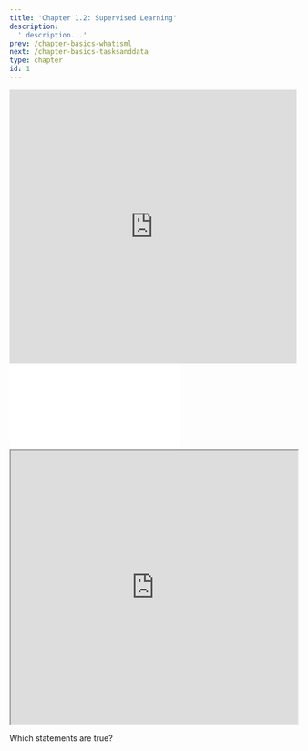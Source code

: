 ```yaml
---
title: 'Chapter 1.2: Supervised Learning'
description:
  ' description...'
prev: /chapter-basics-whatisml
next: /chapter-basics-tasksanddata
type: chapter
id: 1
---
```


<exercise id="1" title="Video Lecture">

<iframe width="100%" height="480" src="https://www.youtube.com/embed/R_HZBY9RMmo" frameborder="0" allow="accelerometer; autoplay; encrypted-media; gyroscope; picture-in-picture" allowfullscreen></iframe>

</exercise>

<exercise id="2" title="Slides">

<object data="pdfs/slides-basics-supervised.pdf" type="application/pdf" style="width:100%;height:480px">
    <embed src="pdfs/slides-basics-supervised.pdf" type="application/pdf" />
</object>

</exercise>

<exercise id="3" title="Demo">

<iframe width="100%" height="480" src="https://jjallaire.github.io/deep-learning-with-r-notebooks/notebooks/2.1-a-first-look-at-a-neural-network.nb.html"></iframe>

</exercise>

<exercise id="4" title="Quiz">


Which statements are true?

<choice>

<opt text="Machine learning is a branch of statistics and computer science." correct="true">

</opt>

<opt text="A model f is a mapping from the feature space to the target space." correct="true">

</opt>

<opt text="The goal of an ML algorithm is to yield a model that reproduces the already seen data as accurately as possible.">

</opt>

<opt text="ML algorithms try to predict the target variable as accurately as possible based on the values of the features." correct="true">

</opt>

<opt text="Supervised learning tasks are prediction problems." correct="true">

</opt>

<opt text="Unsupervised learning tries to discover structure and patterns in the training data." correct="true">

</opt>


</choice>

</exercise>


